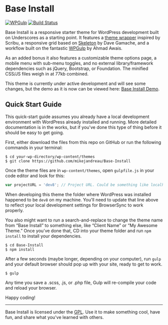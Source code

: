 Base Install
===

[![WPGulp](https://img.shields.io/badge/Built%20For%20WordPress-%E2%93%A6-lightgrey.svg?style=flat-square)](https://github.com/mikejandreau/Base-Install-Four) [![Build Status](https://travis-ci.org/Automattic/_s.svg?branch=master)](https://travis-ci.org/Automattic/_s)

Base Install is a responsive starter theme for WordPress development built on Underscores as a starting point. It features a [theme wrapper](http://scribu.net/wordpress/theme-wrappers.html) inspired by Scribu, a responsive grid based on [Skeleton](http://getskeleton.com/) by Dave Gamache, and a workflow built on the fantastic [WPGulp](https://labs.ahmadawais.com/WPGulp/) by Ahmad Awais. 

As an added bonus it also features a customizable theme options page, a mobile menu with sub-menu toggles, and no external library/framework dependencies such as jQuery, Bootstrap, or Foundation. The minified CSS/JS files weigh in at 77kb combined.

This theme is currently under active development and will see some changes, but the demo as it is now can be viewed here: [Base Install Demo](http://losaidos.com/dev/baseinstall).



Quick Start Guide
---

This quick-start guide assumes you already have a local development environment with WordPress already installed and running. More detailed documentation is in the works, but if you've done this type of thing before it should be easy to get going.

First, either download the files from this repo on GitHub or run the following commands in your terminal:

```shell
$ cd your-wp-directory/wp-content/themes
$ git clone https://github.com/mikejandreau/Base-Install
```

Once the theme files are in <code>wp-content/themes</code>, open <code>gulpfile.js</code> in your code editor and look for this:

```javascript
var projectURL = 'dev8'; // Project URL. Could be something like localhost:8888.
```

When developing this theme the folder where WordPress was installed happened to be <code>dev8</code> on my machine. You'll need to update that line above to reflect your local development settings for BrowserSync to work properly.

You also might want to run a search-and-replace to change the theme name from “Base Install” to something else, like “Client Name” or “My Awesome Theme.” Once you’ve done that, CD into your theme folder and run <code>npm install</code> to install your dependencies.

```shell
$ cd Base-Install
$ npm install
```

After a few seconds (maybe longer, depending on your computer), run <code>gulp</code> and your default browser should pop up with your site, ready to get to work.

```shell
$ gulp
```

Any time you save a .scss, .js, or .php file, Gulp will re-compile your code and reload your browser.

Happy coding!

***

Base Install is licensed under the [GPL](https://en.wikipedia.org/wiki/GNU_General_Public_License). Use it to make something cool, have fun, and share what you've learned with others.